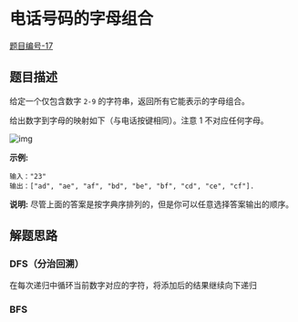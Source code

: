 # 电话号码的字母组合

[题目编号-17](https://leetcode-cn.com/problems/letter-combinations-of-a-phone-number/)



## 题目描述

给定一个仅包含数字 `2-9` 的字符串，返回所有它能表示的字母组合。

给出数字到字母的映射如下（与电话按键相同）。注意 1 不对应任何字母。

![img](https://assets.leetcode-cn.com/aliyun-lc-upload/original_images/17_telephone_keypad.png)

**示例:**

```
输入："23"
输出：["ad", "ae", "af", "bd", "be", "bf", "cd", "ce", "cf"].
```

**说明:**
尽管上面的答案是按字典序排列的，但是你可以任意选择答案输出的顺序。



## 解题思路

### DFS（分治回溯）

在每次递归中循环当前数字对应的字符，将添加后的结果继续向下递归



### BFS



